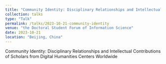 ```yaml
---
title: "Community Identity: Disciplinary Relationships and Intellectual Contributions of Scholars from Digital Humanities Centers Worldwide"
collection: talks
type: "Talk"
permalink: /talks/2023-10-21-community-identity
venue: "the Doctoral Student Forum of Information Science"
date: 2023-10-21
location: "Beijing, China"
---
```


Community Identity: Disciplinary Relationships and Intellectual Contributions of Scholars from Digital Humanities Centers Worldwide
